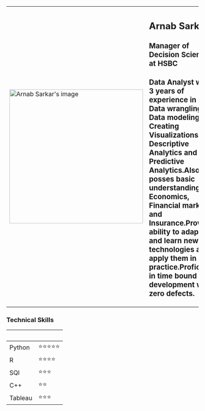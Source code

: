 <table>
  <tr>
    <td> <img src="https://www.annualreports.com/HostedData/CompanyLogos/NASDAQ_AAPL.png" alt="Arnab Sarkar's image" style="width: 350px;"/> </td>
    <td><h2><p>Arnab Sarkar</p></h2> <h3><p>Manager of Decision Science at HSBC</p></h3> <h3><p>Data Analyst with 3 years of experience in Data wrangling, Data modeling,                 Creating Visualizations, Descriptive Analytics and Predictive Analytics.Also posses basic understanding of Economics, Financial markets and                              Insurance.Proven ability to adapt and learn new technologies and apply them in practice.Proficient in time bound development with zero defects.</p></h3></td>     
  </tr> 
</table>

### Technical Skills

|&nbsp;|&nbsp;              
|-------|------------------------------
|Python |:star::star::star::star::star:
|R      |:star::star::star::star:
|SQl    |:star::star::star:
|C++    |:star::star:
|Tableau|:star::star::star:

